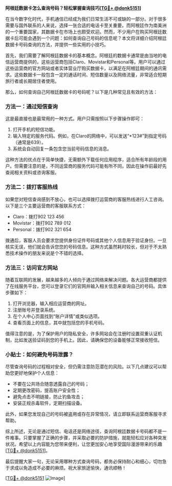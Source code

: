 **阿根廷数据卡怎么查询号码？轻松掌握查询技巧[[TG💪+ @donk5151](https://t.me/s/donk5151)]**

在当今数字化时代，手机通信已经成为我们日常生活不可或缺的一部分。对于很多需要与国外联系的人来说，选择一张合适的电话卡至关重要。而阿根廷作为南美洲的一个重要国家，其数据卡在市场上也颇受欢迎。然而，不少用户在购买阿根廷数据卡后可能会遇到一个问题：如何查询自己号码的信息呢？本文将详细介绍阿根廷数据卡号码查询的方法，并提供一些实用的小技巧。

首先，我们需要了解阿根廷数据卡的基本概念。阿根廷的数据卡通常是由当地的电信运营商提供的，这些运营商包括Claro、Movistar和Personal等。用户可以通过这些运营商的官方网站或者实体营业厅购买数据卡，以满足在阿根廷期间的通讯需求。这些数据卡一般包含一定的通话时间、短信数量以及网络流量，非常适合短期旅行者或长期居住者使用。

那么，如何查询自己阿根廷数据卡的号码呢？以下是几种常见且有效的方法：

### 方法一：通过短信查询

这是最直接也是最常用的一种方式。用户只需按照以下步骤操作即可：

1. 打开手机的短信功能。
2. 输入特定的服务代码。例如，在Claro的网络中，可以发送“*123#”到指定号码（通常是639）。
3. 系统会自动回复一条包含您当前号码信息的消息。

这种方法的优点在于简单快捷，无需额外下载任何应用程序，适合所有年龄段的用户。但需要注意的是，不同运营商的服务代码可能有所不同，因此在操作前最好先查阅相关资料或咨询客服。

### 方法二：拨打客服热线

如果您对短信查询感到不放心，也可以选择拨打运营商的客服热线进行人工咨询。以下是三个主要运营商的客服联系方式：

- Claro：拨打902 123 456
- Movistar：拨打902 789 012
- Personal：拨打902 321 654

拨通后，客服人员会要求您提供身份证件号码或其他个人信息用于验证身份。一旦核实无误，他们就会告诉您您的号码信息。这种方式虽然耗时较长，但对于不太熟悉技术操作的朋友来说是个不错的选择。

### 方法三：访问官方网站

随着互联网的发展，越来越多的人倾向于通过网络来解决问题。各大运营商都提供了在线服务平台，您可以登录它们的官网并输入相关信息来查询自己的号码。具体步骤如下：

1. 打开浏览器，输入相应运营商的网址。
2. 注册账号并登录系统。
3. 在个人中心页面找到“账户详情”或类似选项。
4. 查看页面上的信息，其中就包括您的手机号码。

值得注意的是，为了保护用户的隐私安全，许多网站会在注册时设置双重认证机制，比如发送验证码到您的手机上。因此，请确保您的设备能够正常接收短信。

### 小贴士：如何避免号码泄露？

尽管查询号码的过程相对安全，但仍需注意防范潜在的风险。以下几点建议可以帮助您更好地保护个人信息：

- 不要在公共场合随意透露自己的号码；
- 定期更改密码，提高账户安全性；
- 避免点击不明链接，防止钓鱼攻击；
- 安装正规杀毒软件，定期扫描设备。

此外，如果您发现自己的号码被盗用或存在异常情况，请立即联系运营商客服寻求帮助。

综上所述，无论是通过短信、电话还是网络途径，查询阿根廷数据卡号码都不是一件难事。只要掌握了正确的步骤，并采取必要的防护措施，就能轻松应对各种突发状况。希望以上内容能为您带来便利，让您更加安心地享受国际漫游带来的乐趣[[TG💪+ @donk5151](https://t.me/s/donk5151)]。

最后提醒大家一句，无论采用哪种方式查询号码，都务必保持耐心和细心，切勿急于求成以免造成不必要的麻烦。祝大家旅途愉快，通讯顺畅！ 

[[TG💪+ @donk5151](https://t.me/s/donk5151) ![Image](https://i.postimg.cc/rwNCRYN7/Snipaste-2025-04-30-17-27-05.png)]